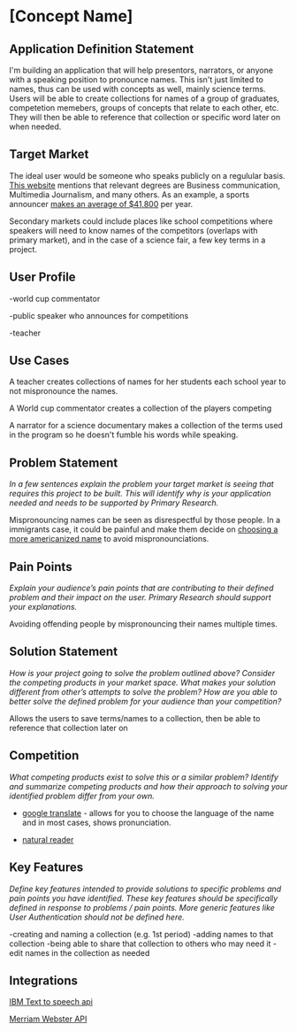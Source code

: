 # [Concept Name]

## Application Definition Statement

I'm building an application that will help presentors, narrators, or anyone with a speaking position to pronounce names. This isn't just limited to names, thus can be used with concepts as well, mainly science terms. Users will be able to create collections for names of a group of graduates, competetion memebers, groups of concepts that relate to each other, etc. They will then be able to reference that collection or specific word later on when needed.

## Target Market

The ideal user would be someone who speaks publicly on a regulular basis. [This website](https://learn.org/articles/What_Degree_Do_I_Need_to_be_a_Professional_Public_Speaker.html) mentions that relevant degrees are Business communication, Multimedia Journalism, and many others. As an example, a sports announcer [makes an average of \$41,800](https://www.sports-management-degrees.com/faq/how-much-does-a-broadcast-sports-announcer-make/) per year.

Secondary markets could include places like school competitions where speakers will need to know names of the competitors (overlaps with primary market), and in the case of a science fair, a few key terms in a project.

## User Profile

-world cup commentator

-public speaker who announces for competitions

-teacher

## Use Cases

A teacher creates collections of names for her students each school year to not mispronounce the names.

A World cup commentator creates a collection of the players competing

A narrator for a science documentary makes a collection of the terms used in the program so he doesn't fumble his words while speaking.

## Problem Statement

_In a few sentences explain the problem your target market is seeing that requires this project to be built. This will identify why is your application needed and needs to be supported by Primary Research._

Mispronouncing names can be seen as disrespectful by those people. In a immigrants case, it could be painful and make them decide on [choosing a more americanized name](http://neatoday.org/2016/09/01/pronouncing-students-names/) to avoid mispronounciations.

## Pain Points

_Explain your audience’s pain points that are contributing to their defined problem and their impact on the user. Primary Research should support your explanations._

Avoiding offending people by mispronouncing their names multiple times.

## Solution Statement

_How is your project going to solve the problem outlined above? Consider the competing products in your market space. What makes your solution different from other’s attempts to solve the problem? How are you able to better solve the defined problem for your audience than your competition?_

Allows the users to save terms/names to a collection, then be able to reference that collection later on

## Competition

_What competing products exist to solve this or a similar problem? Identify and summarize competing products and how their approach to solving your identified problem differ from your own._

- [google translate](https://translate.google.com/) - allows for you to choose the language of the name and in most cases, shows pronunciation.

- [natural reader](https://www.naturalreaders.com/online/)

## Key Features

_Define key features intended to provide solutions to specific problems and pain points you have identified. These key features should be specifically defined in response to problems / pain points. More generic features like User Authentication should not be defined here._

-creating and naming a collection (e.g. 1st period)
-adding names to that collection
-being able to share that collection to others who may need it
-edit names in the collection as needed

## Integrations

[IBM Text to speech api](https://cloud.ibm.com/apidocs/text-to-speech)

[Merriam Webster API](https://dictionaryapi.com/products/json)
